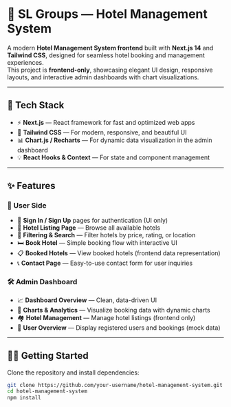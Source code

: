 # 🏨 SL Groups — Hotel Management System

A modern **Hotel Management System frontend** built with **Next.js 14** and **Tailwind CSS**, designed for seamless hotel booking and management experiences.  
This project is **frontend-only**, showcasing elegant UI design, responsive layouts, and interactive admin dashboards with chart visualizations.

---

## 🚀 Tech Stack

- ⚡ **Next.js** — React framework for fast and optimized web apps  
- 🎨 **Tailwind CSS** — For modern, responsive, and beautiful UI  
- 📊 **Chart.js / Recharts** — For dynamic data visualization in the admin dashboard  
- 💡 **React Hooks & Context** — For state and component management  

---

## ✨ Features

### 👤 User Side
- 🔐 **Sign In / Sign Up** pages for authentication (UI only)  
- 🏨 **Hotel Listing Page** — Browse all available hotels  
- 🔎 **Filtering & Search** — Filter hotels by price, rating, or location  
- 🛏️ **Book Hotel** — Simple booking flow with interactive UI  
- 📋 **Booked Hotels** — View booked hotels (frontend data representation)  
- 📞 **Contact Page** — Easy-to-use contact form for user inquiries  

### 🛠️ Admin Dashboard
- 📈 **Dashboard Overview** — Clean, data-driven UI  
- 🧭 **Charts & Analytics** — Visualize booking data with dynamic charts  
- 🏘️ **Hotel Management** — Manage hotel listings (frontend only)  
- 👥 **User Overview** — Display registered users and bookings (mock data)  

---

## 🧑‍💻 Getting Started

Clone the repository and install dependencies:

```bash
git clone https://github.com/your-username/hotel-management-system.git
cd hotel-management-system
npm install
